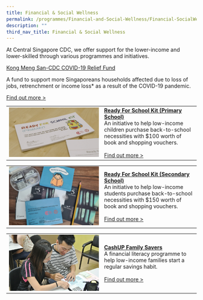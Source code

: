 ```yaml
---
title: Financial & Social Wellness
permalink: /programmes/Financial-and-Social-Wellness/Financial-SocialWellness
description: ""
third_nav_title: Financial & Social Wellness
---
```

At Central Singapore CDC, we offer support for the lower-income and lower-skilled through various programmes and initiatives.

[Kong Meng San-CDC COVID-19 Relief Fund
](/programmes/Financial-and-Social-Wellness/KongMengSan-CDC-COVID19-relieffund)

A fund to support more Singaporeans households affected due to loss of jobs, retrenchment or income loss\* as a result of the COVID-19 pandemic.

[Find out more >](/programmes/Financial-and-Social-Wellness/KongMengSan-CDC-COVID19-relieffund)

<table border="0" width="100%">
	<tr>
		<td width="50%">
			<img src="/images/Programmes/rfsk-(pri).png">
		</td>
		<td width="50%">
			<a href="/programmes/Financial-and-Social-Wellness/Ready-For-SchoolKit-Primaryschool"><b>Ready For School Kit (Primary School)</b></a><br>
An initiative to help low-income children purchase back-to-school necessities with $100 worth of book and shopping vouchers.
			<br><br><a href="/programmes/Financial-and-Social-Wellness/Ready-For-SchoolKit-Primaryschool">Find out more ></a>
		</td>
	</tr>
</table>

<table border="0" width="100%">
	<tr>
		<td width="50%">
			<img src="/images/Programmes/whatsapp-image-2021-01-24-at-10-48-59-pm.jpeg">
		</td>
		<td width="50%">
			<a href="/programmes/Financial-and-Social-Wellness/Ready-For-School-Kit-SecondarySchool"><b>Ready For School Kit (Secondary School)</b></a><br>
An initiative to help low-income students purchase back-to-school necessities with $150 worth of book and shopping vouchers.
			<br><br><a href="/programmes/Financial-and-Social-Wellness/Ready-For-School-Kit-SecondarySchool">Find out more ></a>
		</td>
	</tr>
</table>

<table border="0" width="100%">
	<tr>
		<td width="50%">
			<img src="/images/Programmes/7230e959-c572-483d-b4e6-6b908cc40637_cashup-family-savers.jpg">
		</td>
		<td width="50%">
			<a href="/programmes/Financial-and-Social-Wellness/CashUP-Famil-Savers"><b>CashUP Family Savers</b></a><br>
A financial literacy programme to help low-income families start a regular savings habit.
			<br><br><a href="/programmes/Financial-and-Social-Wellness/CashUP-Famil-Savers">Find out more ></a>
		</td>
	</tr>
</table>